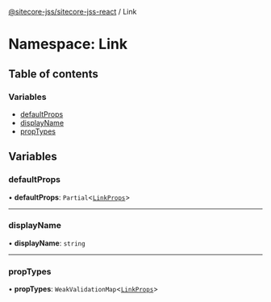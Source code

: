 [@sitecore-jss/sitecore-jss-react](../README.md) / Link

# Namespace: Link

## Table of contents

### Variables

- [defaultProps](Link.md#defaultprops)
- [displayName](Link.md#displayname)
- [propTypes](Link.md#proptypes)

## Variables

### defaultProps

• **defaultProps**: `Partial`<[`LinkProps`](../README.md#linkprops)\>

___

### displayName

• **displayName**: `string`

___

### propTypes

• **propTypes**: `WeakValidationMap`<[`LinkProps`](../README.md#linkprops)\>
